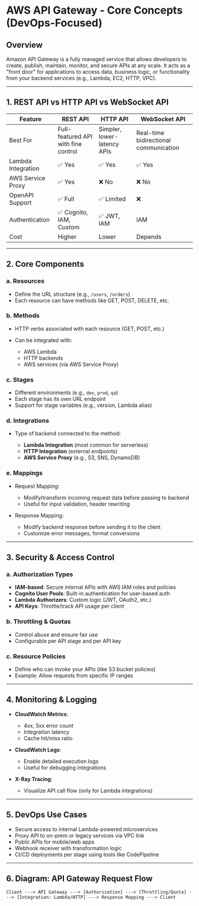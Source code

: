 # AWS API Gateway - Core Concepts (DevOps-Focused)

## Overview

Amazon API Gateway is a fully managed service that allows developers to create, publish, maintain, monitor, and secure APIs at any scale. It acts as a "front door" for applications to access data, business logic, or functionality from your backend services (e.g., Lambda, EC2, HTTP, VPC).

---

## 1. **REST API vs HTTP API vs WebSocket API**

| Feature            | REST API                            | HTTP API                    | WebSocket API                         |
| ------------------ | ----------------------------------- | --------------------------- | ------------------------------------- |
| Best For           | Full-featured API with fine control | Simpler, lower-latency APIs | Real-time bidirectional communication |
| Lambda Integration | ✅ Yes                               | ✅ Yes                       | ✅ Yes                                 |
| AWS Service Proxy  | ✅ Yes                               | ❌ No                        | ❌ No                                  |
| OpenAPI Support    | ✅ Full                              | ✅ Limited                   | ❌                                     |
| Authentication     | ✅ Cognito, IAM, Custom              | ✅ JWT, IAM                  | IAM                                   |
| Cost               | Higher                              | Lower                       | Depends                               |

---

## 2. **Core Components**

### a. **Resources**

* Define the URL structure (e.g., `/users`, `/orders`)
* Each resource can have methods like GET, POST, DELETE, etc.

### b. **Methods**

* HTTP verbs associated with each resource (GET, POST, etc.)
* Can be integrated with:

  * AWS Lambda
  * HTTP backends
  * AWS services (via AWS Service Proxy)

### c. **Stages**

* Different environments (e.g., `dev`, `prod`, `qa`)
* Each stage has its own URL endpoint
* Support for stage variables (e.g., version, Lambda alias)

### d. **Integrations**

* Type of backend connected to the method:

  * **Lambda Integration** (most common for serverless)
  * **HTTP Integration** (external endpoints)
  * **AWS Service Proxy** (e.g., S3, SNS, DynamoDB)

### e. **Mappings**

* Request Mapping:

  * Modify/transform incoming request data before passing to backend
  * Useful for input validation, header rewriting

* Response Mapping:

  * Modify backend response before sending it to the client
  * Customize error messages, format conversions

---

## 3. **Security & Access Control**

### a. **Authorization Types**

* **IAM-based**: Secure internal APIs with AWS IAM roles and policies
* **Cognito User Pools**: Built-in authentication for user-based auth
* **Lambda Authorizers**: Custom logic (JWT, OAuth2, etc.)
* **API Keys**: Throttle/track API usage per client

### b. **Throttling & Quotas**

* Control abuse and ensure fair use
* Configurable per API stage and per API key

### c. **Resource Policies**

* Define who can invoke your APIs (like S3 bucket policies)
* Example: Allow requests from specific IP ranges

---

## 4. **Monitoring & Logging**

* **CloudWatch Metrics**:

  * 4xx, 5xx error count
  * Integration latency
  * Cache hit/miss ratio

* **CloudWatch Logs**:

  * Enable detailed execution logs
  * Useful for debugging integrations

* **X-Ray Tracing**:

  * Visualize API call flow (only for Lambda integrations)

---

## 5. **DevOps Use Cases**

* Secure access to internal Lambda-powered microservices
* Proxy API to on-prem or legacy services via VPC link
* Public APIs for mobile/web apps
* Webhook receiver with transformation logic
* CI/CD deployments per stage using tools like CodePipeline

---

## 6. **Diagram: API Gateway Request Flow**

```
Client ---> API Gateway ---> [Authorization] ---> [Throttling/Quota] ---> [Integration: Lambda/HTTP] ---> Response Mapping ---> Client
```
